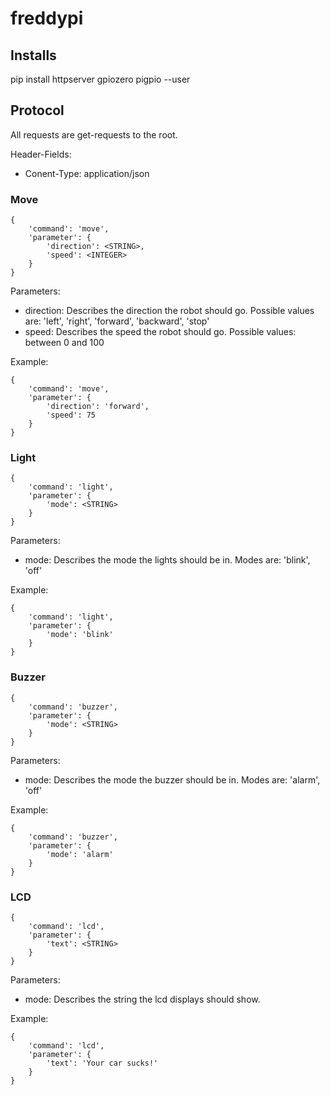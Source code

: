 # freddypi

## Installs
pip install httpserver gpiozero pigpio --user

## Protocol
All requests are get-requests to the root.

Header-Fields:
* Conent-Type: application/json
### Move
```
{
	'command': 'move',
	'parameter': {
		'direction': <STRING>,
		'speed': <INTEGER>
	}
}
```
Parameters:
* direction: Describes the direction the robot should go. Possible values are: 'left', 'right', 'forward', 'backward', 'stop'
* speed: Describes the speed the robot should go. Possible values: between 0 and 100

Example:
```
{
	'command': 'move',
	'parameter': {
		'direction': 'forward',
		'speed': 75
	}
}
```
### Light
```
{
	'command': 'light',
	'parameter': {
		'mode': <STRING>
	}
}
```
Parameters:
* mode: Describes the mode the lights should be in. Modes are: 'blink', 'off'

Example:
```
{
	'command': 'light',
	'parameter': {
		'mode': 'blink'
	}
}
```
### Buzzer
```
{
	'command': 'buzzer',
	'parameter': {
		'mode': <STRING>
	}
}
```
Parameters:
* mode: Describes the mode the buzzer should be in. Modes are: 'alarm', 'off'

Example:
```
{
	'command': 'buzzer',
	'parameter': {
		'mode': 'alarm'
	}
}
```
### LCD
```
{
	'command': 'lcd',
	'parameter': {
		'text': <STRING>
	}
}
```
Parameters:
* mode: Describes the string the lcd displays should show.

Example:
```
{
	'command': 'lcd',
	'parameter': {
		'text': 'Your car sucks!'
	}
}
```

